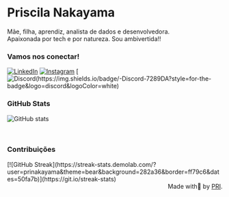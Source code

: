 
<h1>
    <span>Priscila Nakayama</span>
</h1>

<p align="justify">Mãe, filha, aprendiz, analista de dados e desenvolvedora. 
<br>
 Apaixonada por tech e por natureza. Sou ambivertida!! </p>

<h3 align="left">Vamos nos conectar! </h3>

[![LinkedIn](https://img.shields.io/badge/-LinkedIn-000?style=for-the-badge&logo=linkedin&logoColor=0E76A8)](https://www.linkedin.com/in/priscila-nakayama/)
[![Instagram](https://img.shields.io/badge/-Instagram-000?style=for-the-badge&logo=instagram&logo=instagram)](https://www.instagram.com/itspriscilv/)
[![Discord(https://img.shields.io/badge/-Discord-7289DA?style=for-the-badge&logo=discord&logoColor=white)](https://www.discord.com/channels/@purinkym)

<h3 align="left">GitHub Stats</h3>

![GitHub stats](https://github-readme-stats-git-masterrstaa-rickstaa.vercel.app/api?username=prinakayama&hide_title=true&show_icons=true&include_all_commits=false&count_private=true&line_height=25&hide=issues&bg_color=000&title_color=FF00F6&text_color=FFF&border_radius=3&border_color=36123c&icon_color=FF00F6&theme=jolly)
<!--[![Most Used Languages](https://github-readme-stats-git-masterrstaa-rickstaa.vercel.app/api/top-langs/?username=prinakayama&line_height=10&card_width=290&layout=compact&hide_title=false&count_private=true&langs_count=4&show_icons=true&title_color=FF00F6&hide=html,css&bg_color=000&text_color=8B8B8B&border_radius=3&border_color=561760&count_private=true)](https://github.com/elidianaandrade/github-readme-stats)-->
<br>

<h3 align="left"> Contribuições </h3>
[![GitHub Streak](https://streak-stats.demolab.com/?user=prinakayama&theme=bear&background=282a36&border=ff79c6&dates=50fa7b)](https://git.io/streak-stats)
 
  <div align="right">Made with💟 by <a href="https://github.com/prinakayama">PRI</a>.</div>

</details>
